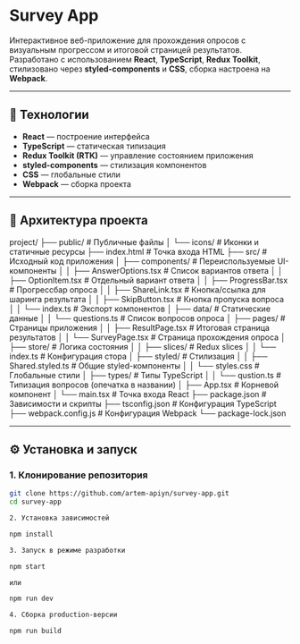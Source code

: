 # Survey App

Интерактивное веб-приложение для прохождения опросов с визуальным прогрессом и итоговой страницей результатов.  
Разработано с использованием **React**, **TypeScript**, **Redux Toolkit**, стилизовано через **styled-components** и **CSS**, сборка настроена на **Webpack**.

---

## 🚀 Технологии

- **React** — построение интерфейса
- **TypeScript** — статическая типизация
- **Redux Toolkit (RTK)** — управление состоянием приложения
- **styled-components** — стилизация компонентов
- **CSS** — глобальные стили
- **Webpack** — сборка проекта

---

## 📂 Архитектура проекта

project/
├── public/ # Публичные файлы
│ └── icons/ # Иконки и статичные ресурсы
├── index.html # Точка входа HTML
├── src/ # Исходный код приложения
│ ├── components/ # Переиспользуемые UI-компоненты
│ │ ├── AnswerOptions.tsx # Список вариантов ответа
│ │ ├── OptionItem.tsx # Отдельный вариант ответа
│ │ ├── ProgressBar.tsx # Прогрессбар опроса
│ │ ├── ShareLink.tsx # Кнопка/ссылка для шаринга результата
│ │ ├── SkipButton.tsx # Кнопка пропуска вопроса
│ │ └── index.ts # Экспорт компонентов
│ ├── data/ # Статические данные
│ │ └── questions.ts # Список вопросов опроса
│ ├── pages/ # Страницы приложения
│ │ ├── ResultPage.tsx # Итоговая страница результатов
│ │ └── SurveyPage.tsx # Страница прохождения опроса
│ ├── store/ # Логика состояния
│ │ ├── slices/ # Redux slices
│ │ └── index.ts # Конфигурация стора
│ ├── styled/ # Стилизация
│ │ ├── Shared.styled.ts # Общие styled-компоненты
│ │ └── styles.css # Глобальные стили
│ ├── types/ # Типы TypeScript
│ │ └── qustion.ts # Типизация вопросов (опечатка в названии)
│ ├── App.tsx # Корневой компонент
│ └── main.tsx # Точка входа React
├── package.json # Зависимости и скрипты
├── tsconfig.json # Конфигурация TypeScript
├── webpack.config.js # Конфигурация Webpack
└── package-lock.json

---

## ⚙️ Установка и запуск

### 1. Клонирование репозитория
```bash
git clone https://github.com/artem-apiyn/survey-app.git
cd survey-app

2. Установка зависимостей

npm install

3. Запуск в режиме разработки

npm start

или

npm run dev

4. Сборка production-версии

npm run build
